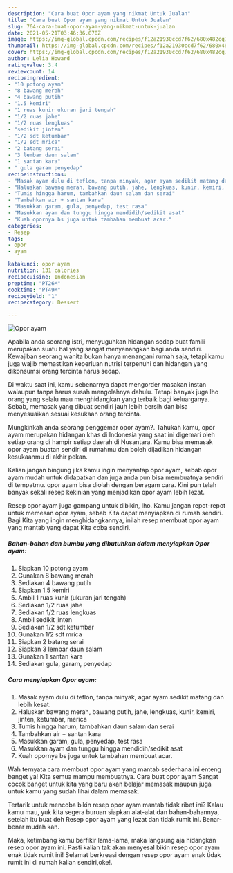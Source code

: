 ```yaml
---
description: "Cara buat Opor ayam yang nikmat Untuk Jualan"
title: "Cara buat Opor ayam yang nikmat Untuk Jualan"
slug: 764-cara-buat-opor-ayam-yang-nikmat-untuk-jualan
date: 2021-05-21T03:46:36.070Z
image: https://img-global.cpcdn.com/recipes/f12a21930ccd7f62/680x482cq70/opor-ayam-foto-resep-utama.jpg
thumbnail: https://img-global.cpcdn.com/recipes/f12a21930ccd7f62/680x482cq70/opor-ayam-foto-resep-utama.jpg
cover: https://img-global.cpcdn.com/recipes/f12a21930ccd7f62/680x482cq70/opor-ayam-foto-resep-utama.jpg
author: Lelia Howard
ratingvalue: 3.4
reviewcount: 14
recipeingredient:
- "10 potong ayam"
- "8 bawang merah"
- "4 bawang putih"
- "1.5 kemiri"
- "1 ruas kunir ukuran jari tengah"
- "1/2 ruas jahe"
- "1/2 ruas lengkuas"
- "sedikit jinten"
- "1/2 sdt ketumbar"
- "1/2 sdt mrica"
- "2 batang serai"
- "3 lembar daun salam"
- "1 santan kara"
- " gula garam penyedap"
recipeinstructions:
- "Masak ayam dulu di teflon, tanpa minyak, agar ayam sedikit matang dan lebih kesat."
- "Haluskan bawang merah, bawang putih, jahe, lengkuas, kunir, kemiri, jinten, ketumbar, merica"
- "Tumis hingga harum, tambahkan daun salam dan serai"
- "Tambahkan air + santan kara"
- "Masukkan garam, gula, penyedap, test rasa"
- "Masukkan ayam dan tunggu hingga mendidih/sedikit asat"
- "Kuah opornya bs juga untuk tambahan membuat acar."
categories:
- Resep
tags:
- opor
- ayam

katakunci: opor ayam 
nutrition: 131 calories
recipecuisine: Indonesian
preptime: "PT26M"
cooktime: "PT49M"
recipeyield: "1"
recipecategory: Dessert

---
```



![Opor ayam](https://img-global.cpcdn.com/recipes/f12a21930ccd7f62/680x482cq70/opor-ayam-foto-resep-utama.jpg)

Apabila anda seorang istri, menyuguhkan hidangan sedap buat famili merupakan suatu hal yang sangat menyenangkan bagi anda sendiri. Kewajiban seorang  wanita bukan hanya menangani rumah saja, tetapi kamu juga wajib memastikan keperluan nutrisi terpenuhi dan hidangan yang dikonsumsi orang tercinta harus sedap.

Di waktu  saat ini, kamu sebenarnya dapat mengorder masakan instan walaupun tanpa harus susah mengolahnya dahulu. Tetapi banyak juga lho orang yang selalu mau menghidangkan yang terbaik bagi keluarganya. Sebab, memasak yang dibuat sendiri jauh lebih bersih dan bisa menyesuaikan sesuai kesukaan orang tercinta. 



Mungkinkah anda seorang penggemar opor ayam?. Tahukah kamu, opor ayam merupakan hidangan khas di Indonesia yang saat ini digemari oleh setiap orang di hampir setiap daerah di Nusantara. Kamu bisa memasak opor ayam buatan sendiri di rumahmu dan boleh dijadikan hidangan kesukaanmu di akhir pekan.

Kalian jangan bingung jika kamu ingin menyantap opor ayam, sebab opor ayam mudah untuk didapatkan dan juga anda pun bisa membuatnya sendiri di tempatmu. opor ayam bisa diolah dengan beragam cara. Kini pun telah banyak sekali resep kekinian yang menjadikan opor ayam lebih lezat.

Resep opor ayam juga gampang untuk dibikin, lho. Kamu jangan repot-repot untuk memesan opor ayam, sebab Kita dapat menyiapkan di rumah sendiri. Bagi Kita yang ingin menghidangkannya, inilah resep membuat opor ayam yang mantab yang dapat Kita coba sendiri.

<!--inarticleads1-->

##### Bahan-bahan dan bumbu yang dibutuhkan dalam menyiapkan Opor ayam:

1. Siapkan 10 potong ayam
1. Gunakan 8 bawang merah
1. Sediakan 4 bawang putih
1. Siapkan 1.5 kemiri
1. Ambil 1 ruas kunir (ukuran jari tengah)
1. Sediakan 1/2 ruas jahe
1. Sediakan 1/2 ruas lengkuas
1. Ambil sedikit jinten
1. Sediakan 1/2 sdt ketumbar
1. Gunakan 1/2 sdt mrica
1. Siapkan 2 batang serai
1. Siapkan 3 lembar daun salam
1. Gunakan 1 santan kara
1. Sediakan  gula, garam, penyedap




<!--inarticleads2-->

##### Cara menyiapkan Opor ayam:

1. Masak ayam dulu di teflon, tanpa minyak, agar ayam sedikit matang dan lebih kesat.
1. Haluskan bawang merah, bawang putih, jahe, lengkuas, kunir, kemiri, jinten, ketumbar, merica
1. Tumis hingga harum, tambahkan daun salam dan serai
1. Tambahkan air + santan kara
1. Masukkan garam, gula, penyedap, test rasa
1. Masukkan ayam dan tunggu hingga mendidih/sedikit asat
1. Kuah opornya bs juga untuk tambahan membuat acar.




Wah ternyata cara membuat opor ayam yang mantab sederhana ini enteng banget ya! Kita semua mampu membuatnya. Cara buat opor ayam Sangat cocok banget untuk kita yang baru akan belajar memasak maupun juga untuk kamu yang sudah lihai dalam memasak.

Tertarik untuk mencoba bikin resep opor ayam mantab tidak ribet ini? Kalau kamu mau, yuk kita segera buruan siapkan alat-alat dan bahan-bahannya, setelah itu buat deh Resep opor ayam yang lezat dan tidak rumit ini. Benar-benar mudah kan. 

Maka, ketimbang kamu berfikir lama-lama, maka langsung aja hidangkan resep opor ayam ini. Pasti kalian tak akan menyesal bikin resep opor ayam enak tidak rumit ini! Selamat berkreasi dengan resep opor ayam enak tidak rumit ini di rumah kalian sendiri,oke!.

